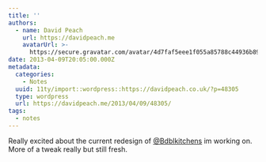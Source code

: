```yaml
---
title: ''
authors:
  - name: David Peach
    url: https://davidpeach.me
    avatarUrl: >-
      https://secure.gravatar.com/avatar/4d7faf5eee1f055a85788c44936b8995eaab6dfb004e7854ec747ccb272e91ee?s=96&d=mm&r=g
date: 2013-04-09T20:05:00.000Z
metadata:
  categories:
    - Notes
  uuid: 11ty/import::wordpress::https://davidpeach.co.uk/?p=48305
  type: wordpress
  url: https://davidpeach.me/2013/04/09/48305/
tags:
  - notes
---
```

Really excited about the current redesign of [@Bdblkitchens](https://twitter.com/Bdblkitchens) im working on. More of a tweak really but still fresh.